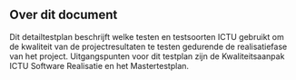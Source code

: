 ## Over dit document

Dit detailtestplan beschrijft welke testen en testsoorten ICTU gebruikt om de kwaliteit van de projectresultaten te testen gedurende de realisatiefase van het project. Uitgangspunten voor dit testplan zijn de Kwaliteitsaanpak ICTU Software Realisatie en het Mastertestplan.
